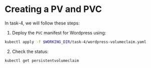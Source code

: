 # Creating a PV and PVC

In task-4, we will follow these steps:

1. Deploy the `PVC` manifest for Wordpress using:
```bash
kubectl apply -f $WORKING_DIR/task-4/wordpress-volumeclaim.yaml
```
2. Check the status:
```bash
kubectl get persistentvolumeclaim
```
